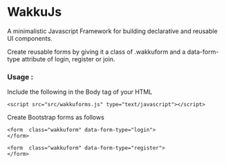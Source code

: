 # WakkuJs
A minimalistic Javascript Framework for building declarative and reusable UI components.


 Create reusable forms by giving it a class of .wakkuform and a data-form-type attribute of login, register or join.

### Usage :

 Include the following in the Body tag of your HTML

 	<script src="src/wakkuforms.js" type="text/javascript"></script>

Create Bootstrap forms as follows

	<form  class="wakkuform" data-form-type="login">
	</form>

	<form  class="wakkuform" data-form-type="register">
	</form>
